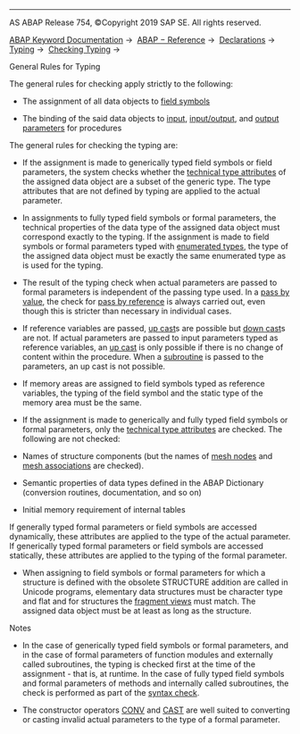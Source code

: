   

* * *

AS ABAP Release 754, ©Copyright 2019 SAP SE. All rights reserved.

[ABAP Keyword Documentation](https://help.sap.com/doc/abapdocu_754_index_htm/7.54/en-US/abenabap.htm) →  [ABAP − Reference](https://help.sap.com/doc/abapdocu_754_index_htm/7.54/en-US/abenabap_reference.htm) →  [Declarations](https://help.sap.com/doc/abapdocu_754_index_htm/7.54/en-US/abendeclarations.htm) →  [Typing](https://help.sap.com/doc/abapdocu_754_index_htm/7.54/en-US/abentyping.htm) →  [Checking Typing](https://help.sap.com/doc/abapdocu_754_index_htm/7.54/en-US/abentyping_check.htm) → 

General Rules for Typing

The general rules for checking apply strictly to the following:

-   The assignment of all data objects to [field symbols](https://help.sap.com/doc/abapdocu_754_index_htm/7.54/en-US/abenfield_symbol_glosry.htm "Glossary Entry")

-   The binding of the said data objects to [input](https://help.sap.com/doc/abapdocu_754_index_htm/7.54/en-US/abeninput_parameter_glosry.htm "Glossary Entry"), [input/output](https://help.sap.com/doc/abapdocu_754_index_htm/7.54/en-US/abeninput_output_parameter_glosry.htm "Glossary Entry"), and [output parameters](https://help.sap.com/doc/abapdocu_754_index_htm/7.54/en-US/abenoutput_parameter_glosry.htm "Glossary Entry") for procedures

The general rules for checking the typing are:

-   If the assignment is made to generically typed field symbols or field parameters, the system checks whether the [technical type attributes](https://help.sap.com/doc/abapdocu_754_index_htm/7.54/en-US/abentechnical_type_attr_glosry.htm "Glossary Entry") of the assigned data object are a subset of the generic type. The type attributes that are not defined by typing are applied to the actual parameter.

-   In assignments to fully typed field symbols or formal parameters, the technical properties of the data type of the assigned data object must correspond exactly to the typing. If the assignment is made to field symbols or formal parameters typed with [enumerated types](https://help.sap.com/doc/abapdocu_754_index_htm/7.54/en-US/abaptypes_enum.htm), the type of the assigned data object must be exactly the same enumerated type as is used for the typing.

-   The result of the typing check when actual parameters are passed to formal parameters is independent of the passing type used. In a [pass by value](https://help.sap.com/doc/abapdocu_754_index_htm/7.54/en-US/abenpass_by_value_glosry.htm "Glossary Entry"), the check for [pass by reference](https://help.sap.com/doc/abapdocu_754_index_htm/7.54/en-US/abenpass_by_reference_glosry.htm "Glossary Entry") is always carried out, even though this is stricter than necessary in individual cases.

-   If reference variables are passed, [up cast](https://help.sap.com/doc/abapdocu_754_index_htm/7.54/en-US/abenup_cast_glosry.htm "Glossary Entry")s are possible but [down cast](https://help.sap.com/doc/abapdocu_754_index_htm/7.54/en-US/abendown_cast_glosry.htm "Glossary Entry")s are not. If actual parameters are passed to input parameters typed as reference variables, an [up cast](https://help.sap.com/doc/abapdocu_754_index_htm/7.54/en-US/abenup_cast_glosry.htm "Glossary Entry") is only possible if there is no change of content within the procedure. When a [subroutine](https://help.sap.com/doc/abapdocu_754_index_htm/7.54/en-US/abensubroutine_glosry.htm "Glossary Entry") is passed to the parameters, an up cast is not possible.

-   If memory areas are assigned to field symbols typed as reference variables, the typing of the field symbol and the static type of the memory area must be the same.

-   If the assignment is made to generically and fully typed field symbols or formal parameters, only the [technical type attributes](https://help.sap.com/doc/abapdocu_754_index_htm/7.54/en-US/abentechnical_type_attr_glosry.htm "Glossary Entry") are checked. The following are not checked:

-   Names of structure components (but the names of [mesh nodes](https://help.sap.com/doc/abapdocu_754_index_htm/7.54/en-US/abenmesh_node_glosry.htm "Glossary Entry") and [mesh associations](https://help.sap.com/doc/abapdocu_754_index_htm/7.54/en-US/abenmesh_association_glosry.htm "Glossary Entry") are checked).

-   Semantic properties of data types defined in the ABAP Dictionary (conversion routines, documentation, and so on)

-   Initial memory requirement of internal tables

If generally typed formal parameters or field symbols are accessed dynamically, these attributes are applied to the type of the actual parameter. If generically typed formal parameters or field symbols are accessed statically, these attributes are applied to the typing of the formal parameter.

-   When assigning to field symbols or formal parameters for which a structure is defined with the obsolete STRUCTURE addition are called in Unicode programs, elementary data structures must be character type and flat and for structures the [fragment views](https://help.sap.com/doc/abapdocu_754_index_htm/7.54/en-US/abenunicode_fragment_view_glosry.htm "Glossary Entry") must match. The assigned data object must be at least as long as the structure.

Notes

-   In the case of generically typed field symbols or formal parameters, and in the case of formal parameters of function modules and externally called subroutines, the typing is checked first at the time of the assignment - that is, at runtime. In the case of fully typed field symbols and formal parameters of methods and internally called subroutines, the check is performed as part of the [syntax check](https://help.sap.com/doc/abapdocu_754_index_htm/7.54/en-US/abensyntax_check_glosry.htm "Glossary Entry").

-   The constructor operators [CONV](https://help.sap.com/doc/abapdocu_754_index_htm/7.54/en-US/abenconstructor_expression_conv.htm) and [CAST](https://help.sap.com/doc/abapdocu_754_index_htm/7.54/en-US/abenconstructor_expression_cast.htm) are well suited to converting or casting invalid actual parameters to the type of a formal parameter.